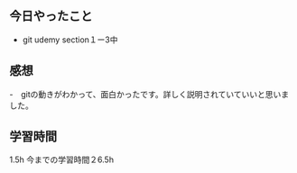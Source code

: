 ## 今日やったこと
- git udemy section１ー3中

## 感想
-　gitの動きがわかって、面白かったです。詳しく説明されていていいと思いました。

## 学習時間
1.5h
今までの学習時間２6.5h
